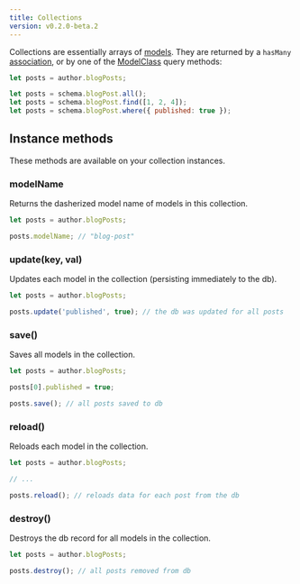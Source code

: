 ```yaml
---
title: Collections
version: v0.2.0-beta.2
---
```


Collections are essentially arrays of [models](../Models). They are returned by a `hasMany` [association](../models/#associations), or by one of the [ModelClass](../models/#class-methods) query methods:

```js
let posts = author.blogPosts;

let posts = schema.blogPost.all();
let posts = schema.blogPost.find([1, 2, 4]);
let posts = schema.blogPost.where({ published: true });
```

## Instance methods

These methods are available on your collection instances.

### modelName

Returns the dasherized model name of models in this collection.

```js
let posts = author.blogPosts;

posts.modelName; // "blog-post"
```

### update(key, val)

Updates each model in the collection (persisting immediately to the db).

```js
let posts = author.blogPosts;

posts.update('published', true); // the db was updated for all posts
```

### save()

Saves all models in the collection.

```js
let posts = author.blogPosts;

posts[0].published = true;

posts.save(); // all posts saved to db
```

### reload()

Reloads each model in the collection.

```js
let posts = author.blogPosts;

// ...

posts.reload(); // reloads data for each post from the db
```

### destroy()

Destroys the db record for all models in the collection.

```js
let posts = author.blogPosts;

posts.destroy(); // all posts removed from db
```
